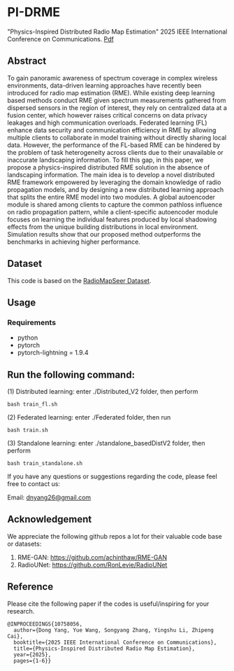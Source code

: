 # PI-DRME
"Physics-Inspired Distributed Radio Map Estimation" 2025 IEEE International Conference on Communications. [Pdf](https://arxiv.org/pdf/2502.00319)

## Abstract
To gain panoramic awareness of spectrum coverage in complex wireless environments, data-driven learning approaches have recently been introduced for radio map estimation (RME). While existing deep learning based methods conduct RME given spectrum measurements gathered from dispersed sensors in the region of interest, they rely on centralized data at a fusion center, which however raises critical concerns on data privacy leakages and high communication overloads. Federated learning (FL) enhance data security and communication efficiency in RME by allowing multiple clients to collaborate in model training without directly sharing local data. However, the performance of the FL-based RME can be hindered by the problem of task heterogeneity across clients due to their unavailable or inaccurate landscaping information. To fill this gap, in this paper, we propose a physics-inspired distributed RME solution in the absence of landscaping information. The main idea is to develop a novel distributed RME framework empowered by leveraging the domain knowledge of radio propagation models, and by designing a new distributed learning approach that splits the entire RME model into two modules. A global autoencoder module is shared among clients to capture the common pathloss influence on radio propagation pattern, while a client-specific autoencoder module focuses on learning the individual features produced by local shadowing effects from the unique building distributions in local environment. Simulation results show that our proposed method outperforms the benchmarks in achieving higher performance.


## Dataset

This code is based on the [RadioMapSeer Dataset](https://radiomapseer.github.io/).

## Usage

### Requirements

- python
- pytorch
- pytorch-lightning = 1.9.4

## Run the following command:

(1) Distributed learning: enter ./Distributed_V2 folder, then perform
```
bash train_fl.sh
```
(2) Federated learning: enter ./Federated folder, then run
```
bash train.sh
```
(3) Standalone learning: enter ./standalone_basedDistV2 folder, then perform
```
bash train_standalone.sh
```

If you have any questions or suggestions regarding the code, please feel free to contact us:

Email: dnyang26@gmail.com

## Acknowledgement

We appreciate the following github repos a lot for their valuable code base or datasets:

1. RME-GAN: https://github.com/achinthaw/RME-GAN
2. RadioUNet: https://github.com/RonLevie/RadioUNet


## Reference
Please cite the following paper if the codes is useful/inspiring for your research.

```
@INPROCEEDINGS{10758056,
  author={Dong Yang, Yue Wang, Songyang Zhang, Yingshu Li, Zhipeng Cai},
  booktitle={2025 IEEE International Conference on Communications}, 
  title={Physics-Inspired Distributed Radio Map Estimation}, 
  year={2025},
  pages={1-6}}
  ```


